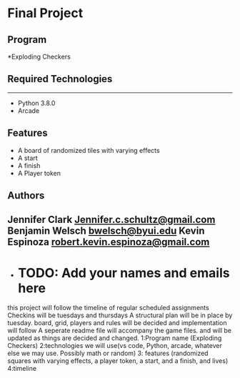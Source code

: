 # Final Project
## Program
*Exploding Checkers

## Required Technologies
---
* Python 3.8.0
* Arcade

## Features
* A board of randomized tiles with varying effects
* A start
* A finish
* A Player token


## Authors
Jennifer Clark Jennifer.c.schultz@gmail.com
Benjamin Welsch bwelsch@byui.edu
Kevin Espinoza robert.kevin.espinoza@gmail.com
---
* # TODO: Add your names and emails here

this project will follow the timeline of regular scheduled assignments
Checkins will be tuesdays and thursdays
A structural plan will be in place by tuesday. 
board, grid, players and rules will be decided and implementation will follow
 A seperate readme file will accompany the game files. and will be updated as things are 
 decided and changed. 
1:Program name (Exploding Checkers)
2:technologies we will use(vs code, Python, arcade, whatever else we may use. Possibly math or random)
3: features (randomized squares with varying effects, a player token, a start, and a finish, and lives)
4:timeline
